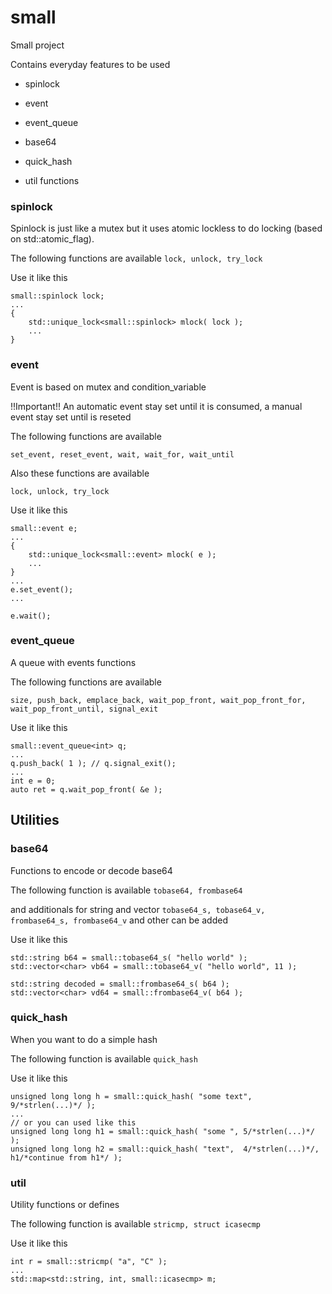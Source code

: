 # small
Small project

Contains everyday features to be used
* spinlock
* event
* event_queue

* base64
* quick_hash
* util functions



### spinlock
Spinlock is just like a mutex but it uses atomic lockless to do locking (based on std::atomic_flag).

The following functions are available
```lock, unlock, try_lock```

Use it like this
```
small::spinlock lock;
...
{
    std::unique_lock<small::spinlock> mlock( lock );
    ...
}
```


### event
Event is based on mutex and condition_variable

!!Important!! An automatic event stay set until it is consumed, a manual event stay set until is reseted

The following functions are available

```set_event, reset_event, wait, wait_for, wait_until```

Also these functions are available

```lock, unlock, try_lock```


Use it like this
```
small::event e;
...
{
    std::unique_lock<small::event> mlock( e );
    ...
}
...
e.set_event();
...

e.wait();
```


### event_queue
A queue with events functions

The following functions are available

```size, push_back, emplace_back, wait_pop_front, wait_pop_front_for, wait_pop_front_until, signal_exit```


Use it like this
```
small::event_queue<int> q;
...
q.push_back( 1 ); // q.signal_exit();
...
int e = 0;
auto ret = q.wait_pop_front( &e );
```


## Utilities


### base64
Functions to encode or decode base64

The following function is available
```tobase64, frombase64```

and additionals for string and vector<char>
```tobase64_s, tobase64_v, frombase64_s, frombase64_v```
and other can be added

Use it like this
```
std::string b64 = small::tobase64_s( "hello world" );
std::vector<char> vb64 = small::tobase64_v( "hello world", 11 );
   
std::string decoded = small::frombase64_s( b64 );
std::vector<char> vd64 = small::frombase64_v( b64 );
```



### quick_hash
When you want to do a simple hash

The following function is available
```quick_hash```

Use it like this
```
unsigned long long h = small::quick_hash( "some text", 9/*strlen(...)*/ );
...
// or you can used like this
unsigned long long h1 = small::quick_hash( "some ", 5/*strlen(...)*/ );
unsigned long long h2 = small::quick_hash( "text",  4/*strlen(...)*/, h1/*continue from h1*/ );
```

### util
Utility functions or defines

The following function is available
```stricmp, struct icasecmp```

Use it like this
```
int r = small::stricmp( "a", "C" );
...
std::map<std::string, int, small::icasecmp> m;
```


